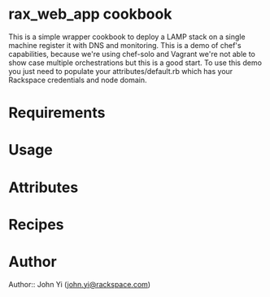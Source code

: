 # rax_web_app cookbook
This is a simple wrapper cookbook to deploy a LAMP stack on a single machine
register it with DNS and monitoring. This is a demo of chef's capabilities, because
we're using chef-solo and Vagrant we're not able to show case multiple orchestrations
but this is a good start. To use this demo you just need to populate your attributes/default.rb
which has your Rackspace credentials and node domain.

# Requirements

# Usage

# Attributes

# Recipes

# Author

Author:: John Yi (<john.yi@rackspace.com>)
